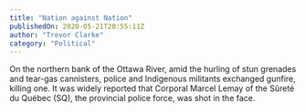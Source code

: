 ```yaml
---
title: "Nation against Nation"
publishedOn: 2020-05-21T20:55:11Z
author: "Trevor Clarke"
category: "Political"
---
```


On the northern bank of the Ottawa River, amid the hurling of stun grenades and tear-gas cannisters, police and Indigenous militants exchanged gunfire, killing one. It was widely reported that Corporal Marcel Lemay of the Sûreté du Québec (SQ), the provincial police force, was shot in the face.
